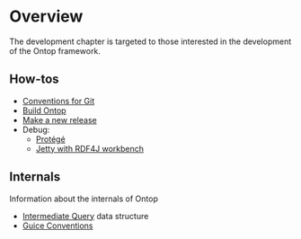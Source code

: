 # Overview

The development chapter is targeted to those interested in the development of the Ontop framework.

## How-tos

* [Conventions for Git](/dev/git)
* [Build Ontop](/dev/build)
* [Make a new release](/dev/new-release)
* Debug:
  * [Protégé](/dev/debug-protege)
  * [Jetty with RDF4J workbench](/dev/debug-jetty)

## Internals
Information about the internals of Ontop

* [Intermediate Query](/dev/internals/iq) data structure
* [Guice Conventions](/dev/internals/guice)




